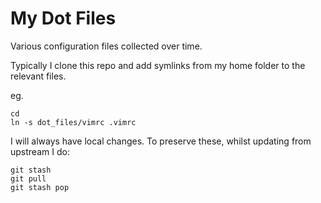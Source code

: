 # My Dot Files

Various configuration files collected over time.

Typically I clone this repo and add symlinks from my home folder to the relevant files.

eg.
```
cd
ln -s dot_files/vimrc .vimrc
```

I will always have local changes. To preserve these, whilst updating from upstream I do:
```
git stash
git pull
git stash pop
```
